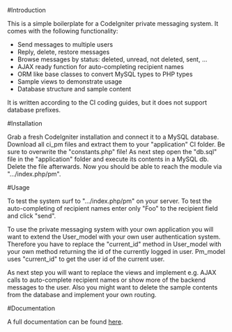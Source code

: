 #Introduction

This is a simple boilerplate for a CodeIgniter private messaging system. It comes with the following functionality:

  - Send messages to multiple users
  - Reply, delete, restore messages
  - Browse messages by status: deleted, unread, not deleted, sent, ...
  - AJAX ready function for auto-completing recipient names
  - ORM like base classes to convert MySQL types to PHP types
  - Sample views to demonstrate usage
  - Database structure and sample content

It is written according to the CI coding guides, but it does not support database prefixes.

#Installation

Grab a fresh CodeIgniter installation and connect it to a MySQL database. Download all ci_pm files and extract them to your "application" CI folder. Be sure to overwrite the "constants.php" file! As next step open the "db.sql" file in the "application" folder and execute its contents in a MySQL db. Delete the file afterwards. Now you should be able to reach the module via ".../index.php/pm".

#Usage

To test the system surf to ".../index.php/pm" on your server. To test the auto-completing of recipient names enter only "Foo" to the recipient field and click "send".

To use the private messaging system with your own application you will want to extend the User_model with your own user authentication system. Therefore you have to replace the "current_id" method in User_model with your own method returning the id of the currently logged in user. Pm_model uses "current_id" to get the user id of the current user.

As next step you will want to replace the views and implement e.g. AJAX calls to auto-complete recipient names or show more of the backend messages to the user. Also you might want to delete the sample contents from the database and implement your own routing. 

#Documentation

A full documentation can be found [here](http://www.morvai.de/ci_pm/).
